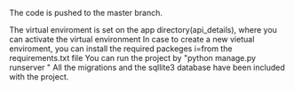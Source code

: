 The code is pushed to the master branch.

The virtual enviroment is set on the app directory(api_details), where you can activate the virtual environment
In case to create a new vietual enviroment, you can install the required packeges i=from the requirements.txt file
You can run the project by "python manage.py runserver <port>"
All the migrations and the sqllite3 database have been included with the project.
